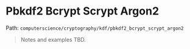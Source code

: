 # Pbkdf2 Bcrypt Scrypt Argon2

Path: `computerscience/cryptography/kdf/pbkdf2_bcrypt_scrypt_argon2`

> Notes and examples TBD.
